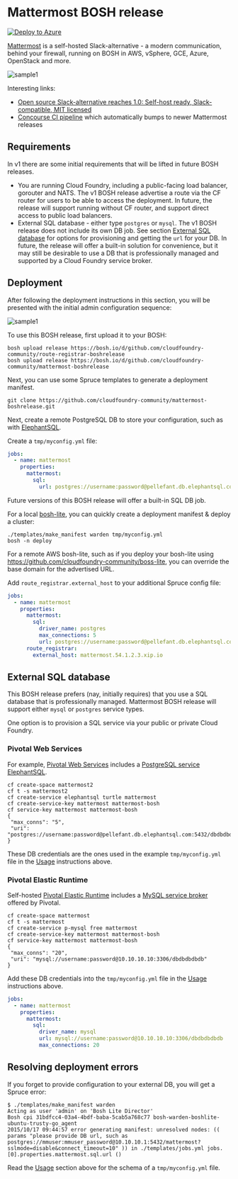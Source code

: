Mattermost BOSH release
=======================
[![Deploy to Azure](http://azuredeploy.net/deploybutton.png)](https://azuredeploy.net/)

[Mattermost](http://www.mattermost.com/) is a self-hosted Slack-alternative - a modern communication, behind your firewall, running on BOSH in AWS, vSphere, GCE, Azure, OpenStack and more.

![sample1](https://raw.githubusercontent.com/drnic/mattermost-boshrelease/master/docs/images/mattermost-sample1.jpg)

Interesting links:

-	[Open source Slack-alternative reaches 1.0: Self-host ready, Slack-compatible, MIT licensed](http://www.mattermost.org/open-source-slack-alternative-reaches-1-0/)
-	[Concourse CI pipeline](https://ci.starkandwayne.com/pipelines/mattermost-boshrelease) which automatically bumps to newer Mattermost releases

Requirements
------------

In v1 there are some initial requirements that will be lifted in future BOSH releases.

-	You are running Cloud Foundry, including a public-facing load balancer, gorouter and NATS. The v1 BOSH release advertise a route via the CF router for users to be able to access the deployment. In future, the release will support running without CF router, and support direct access to public load balancers.
-	External SQL database - either type `postgres` or `mysql`. The v1 BOSH release does not include its own DB job. See section [External SQL database](#external_sql_database) for options for provisioning and getting the `url` for your DB. In future, the release will offer a built-in solution for convenience, but it may still be desirable to use a DB that is professionally managed and supported by a Cloud Foundry service broker.

Deployment
----------

After following the deployment instructions in this section, you will be presented with the initial admin configuration sequence:

![sample1](https://raw.githubusercontent.com/drnic/mattermost-boshrelease/master/docs/images/admin-start.png)

To use this BOSH release, first upload it to your BOSH:

```
bosh upload release https://bosh.io/d/github.com/cloudfoundry-community/route-registrar-boshrelease
bosh upload release https://bosh.io/d/github.com/cloudfoundry-community/mattermost-boshrelease
```

Next, you can use some Spruce templates to generate a deployment manifest.

```
git clone https://github.com/cloudfoundry-community/mattermost-boshrelease.git
```

Next, create a remote PostgreSQL DB to store your configuration, such as with [ElephantSQL](https://www.elephantsql.com/).

Create a `tmp/myconfig.yml` file:

```yaml
jobs:
  - name: mattermost
    properties:
      mattermost:
        sql:
          url: postgres://username:password@pellefant.db.elephantsql.com:5432/dbdbdbdbdb
```

Future versions of this BOSH release will offer a built-in SQL DB job.

For a local [bosh-lite](https://github.com/cloudfoundry/bosh-lite), you can quickly create a deployment manifest & deploy a cluster:

```
./templates/make_manifest warden tmp/myconfig.yml
bosh -n deploy
```

For a remote AWS bosh-lite, such as if you deploy your bosh-lite using https://github.com/cloudfoundry-community/boss-lite, you can override the base domain for the advertised URL.

Add `route_registrar.external_host` to your additional Spruce config file:

```yaml
jobs:
  - name: mattermost
    properties:
      mattermost:
        sql:
          driver_name: postgres
          max_connections: 5
          url: postgres://username:password@pellefant.db.elephantsql.com:5432/dbdbdbdbdb
      route_registrar:
        external_host: mattermost.54.1.2.3.xip.io
```

External SQL database
---------------------

This BOSH release prefers (nay, initially requires) that you use a SQL database that is professionally managed. Mattermost BOSH release will support either `mysql` or `postgres` service types.

One option is to provision a SQL service via your public or private Cloud Foundry.

### Pivotal Web Services

For example, [Pivotal Web Services](https://run.pivotal.io) includes a [PostgreSQL service ElephantSQL](https://console.run.pivotal.io/marketplace/elephantsql).

```
cf create-space mattermost2
cf t -s mattermost2
cf create-service elephantsql turtle mattermost
cf create-service-key mattermost mattermost-bosh
cf service-key mattermost mattermost-bosh
{
 "max_conns": "5",
 "uri": "postgres://username:password@pellefant.db.elephantsql.com:5432/dbdbdbdbdb"
}
```

These DB credentials are the ones used in the example `tmp/myconfig.yml` file in the [Usage](#usage) instructions above.

### Pivotal Elastic Runtime

Self-hosted [Pivotal Elastic Runtime](https://network.pivotal.io/) includes a [MySQL service broker](https://network.pivotal.io/products/p-mysql) offered by Pivotal.

```
cf create-space mattermost
cf t -s mattermost
cf create-service p-mysql free mattermost
cf create-service-key mattermost mattermost-bosh
cf service-key mattermost mattermost-bosh
{
 "max_conns": "20",
 "uri": "mysql://username:password@10.10.10.10:3306/dbdbdbdbdb"
}
```

Add these DB credentials into the `tmp/myconfig.yml` file in the [Usage](#usage) instructions above.

```yaml
jobs:
  - name: mattermost
    properties:
      mattermost:
        sql:
          driver_name: mysql
          url: mysql://username:password@10.10.10.10:3306/dbdbdbdbdb
          max_connections: 20
```

Resolving deployment errors
---------------------------

If you forget to provide configuration to your external DB, you will get a Spruce error:

```
$ ./templates/make_manifest warden
Acting as user 'admin' on 'Bosh Lite Director'
Bosh cpi 31bdfcc4-03a4-4bdf-baba-5cab5a768c77 bosh-warden-boshlite-ubuntu-trusty-go_agent
2015/10/17 09:44:57 error generating manifest: unresolved nodes: (( params "please provide DB url, such as postgres://mmuser:mmuser_password@10.10.10.1:5432/mattermost?sslmode=disable&connect_timeout=10" )) in ./templates/jobs.yml jobs.[0].properties.mattermost.sql.url ()
```

Read the [Usage](#usage) section above for the schema of a `tmp/myconfig.yml` file.
